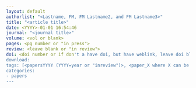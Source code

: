 ```yaml
---
layout: default
authorlist: "<Lastname, FM, FM Lastname2, and FM Lastname3>"
title: "<article title>"
date: <YYYY>-01-01 16:54:46
journal: "<journal title>"
volume: <vol or blank>
pages: <pg number or "in press">
review: <leave blank or "in review"> 
doi: <doi number or if don't a have doi, but have weblink, leave doi blank and add weblink to "download:" below; otherwise leave "download" blank, doi will link to paper through http://dx.doi.org/>
download:
tags: [<papersYYYY (YYYY=year or "inreview")>, <paper_X where X can be models (X=ICAR,SHARP,GMET,MPRflex,SUMMA,mizuRoute) or projects (X=OCONUS,storylines,overview,hydromodel,streamforecast,downscale,met,streamroute,params), currently those are the only model- or project-related tags available.  If you use the tag, the paper will be listed as a publication on that project or model page. The list can grow if new projects are added. You can have multiple paper_X tags>]
categories:
- papers
---
```


